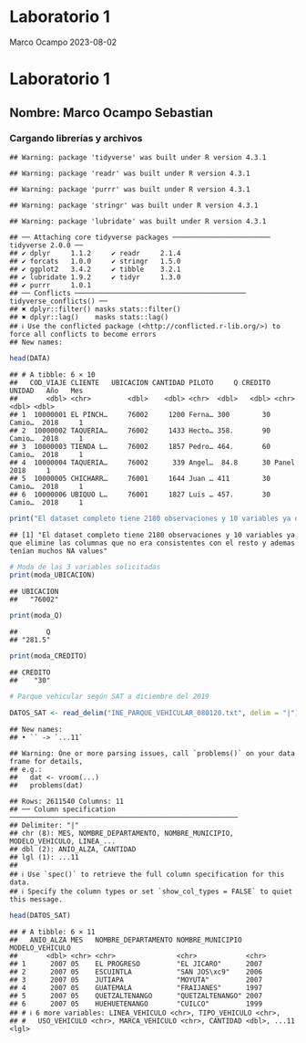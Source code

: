 Laboratorio 1
================
Marco Ocampo
2023-08-02

# Laboratorio 1

## Nombre: Marco Ocampo Sebastian

### Cargando librerías y archivos

    ## Warning: package 'tidyverse' was built under R version 4.3.1

    ## Warning: package 'readr' was built under R version 4.3.1

    ## Warning: package 'purrr' was built under R version 4.3.1

    ## Warning: package 'stringr' was built under R version 4.3.1

    ## Warning: package 'lubridate' was built under R version 4.3.1

    ## ── Attaching core tidyverse packages ──────────────────────── tidyverse 2.0.0 ──
    ## ✔ dplyr     1.1.2     ✔ readr     2.1.4
    ## ✔ forcats   1.0.0     ✔ stringr   1.5.0
    ## ✔ ggplot2   3.4.2     ✔ tibble    3.2.1
    ## ✔ lubridate 1.9.2     ✔ tidyr     1.3.0
    ## ✔ purrr     1.0.1     
    ## ── Conflicts ────────────────────────────────────────── tidyverse_conflicts() ──
    ## ✖ dplyr::filter() masks stats::filter()
    ## ✖ dplyr::lag()    masks stats::lag()
    ## ℹ Use the conflicted package (<http://conflicted.r-lib.org/>) to force all conflicts to become errors
    ## New names:

``` r
head(DATA)
```

    ## # A tibble: 6 × 10
    ##   COD_VIAJE CLIENTE   UBICACION CANTIDAD PILOTO     Q CREDITO UNIDAD   Año   Mes
    ##       <dbl> <chr>         <dbl>    <dbl> <chr>  <dbl>   <dbl> <chr>  <dbl> <dbl>
    ## 1  10000001 EL PINCH…     76002     1200 Ferna… 300        30 Camio…  2018     1
    ## 2  10000002 TAQUERIA…     76002     1433 Hecto… 358.       90 Camio…  2018     1
    ## 3  10000003 TIENDA L…     76002     1857 Pedro… 464.       60 Camio…  2018     1
    ## 4  10000004 TAQUERIA…     76002      339 Angel…  84.8      30 Panel   2018     1
    ## 5  10000005 CHICHARR…     76001     1644 Juan … 411        30 Camio…  2018     1
    ## 6  10000006 UBIQUO L…     76001     1827 Luis … 457.       30 Camio…  2018     1

``` r
print("El dataset completo tiene 2180 observaciones y 10 variables ya que elimine las columnas que no era consistentes con el resto y ademas tenían muchos NA values")
```

    ## [1] "El dataset completo tiene 2180 observaciones y 10 variables ya que elimine las columnas que no era consistentes con el resto y ademas tenían muchos NA values"

``` r
# Moda de las 3 variables solicitadas
print(moda_UBICACION)
```

    ## UBICACION 
    ##   "76002"

``` r
print(moda_Q)
```

    ##       Q 
    ## "281.5"

``` r
print(moda_CREDITO)
```

    ## CREDITO 
    ##    "30"

``` r
# Parque vehicular según SAT a diciembre del 2019

DATOS_SAT <- read_delim("INE_PARQUE_VEHICULAR_080120.txt", delim = "|")
```

    ## New names:
    ## • `` -> `...11`

    ## Warning: One or more parsing issues, call `problems()` on your data frame for details,
    ## e.g.:
    ##   dat <- vroom(...)
    ##   problems(dat)

    ## Rows: 2611540 Columns: 11
    ## ── Column specification ────────────────────────────────────────────────────────
    ## Delimiter: "|"
    ## chr (8): MES, NOMBRE_DEPARTAMENTO, NOMBRE_MUNICIPIO, MODELO_VEHICULO, LINEA_...
    ## dbl (2): ANIO_ALZA, CANTIDAD
    ## lgl (1): ...11
    ## 
    ## ℹ Use `spec()` to retrieve the full column specification for this data.
    ## ℹ Specify the column types or set `show_col_types = FALSE` to quiet this message.

``` r
head(DATOS_SAT)
```

    ## # A tibble: 6 × 11
    ##   ANIO_ALZA MES   NOMBRE_DEPARTAMENTO NOMBRE_MUNICIPIO MODELO_VEHICULO
    ##       <dbl> <chr> <chr>               <chr>            <chr>          
    ## 1      2007 05    EL PROGRESO         "EL JICARO"      2007           
    ## 2      2007 05    ESCUINTLA           "SAN JOS\xc9"    2006           
    ## 3      2007 05    JUTIAPA             "MOYUTA"         2007           
    ## 4      2007 05    GUATEMALA           "FRAIJANES"      1997           
    ## 5      2007 05    QUETZALTENANGO      "QUETZALTENANGO" 2007           
    ## 6      2007 05    HUEHUETENANGO       "CUILCO"         1999           
    ## # ℹ 6 more variables: LINEA_VEHICULO <chr>, TIPO_VEHICULO <chr>,
    ## #   USO_VEHICULO <chr>, MARCA_VEHICULO <chr>, CANTIDAD <dbl>, ...11 <lgl>
